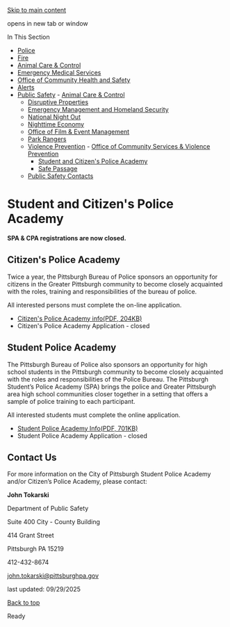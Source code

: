 [Skip to main content](https://www.pittsburghpa.gov/Safety/Public-Safety/Violence-Prevention/Student-and-Citizens-Police-Academy#main-content)

opens in new tab or window

In This Section

- [Police](https://www.pittsburghpa.gov/Safety/Police)
- [Fire](https://www.pittsburghpa.gov/Safety/Fire)
- [Animal Care & Control](https://www.pittsburghpa.gov/Safety/Animal-Care-Control)
- [Emergency Medical Services](https://www.pittsburghpa.gov/Safety/Emergency-Medical-Services)
- [Office of Community Health and Safety](https://www.pittsburghpa.gov/Safety/Office-of-Community-Health-and-Safety)
- [Alerts](https://www.pittsburghpa.gov/Safety/Alerts)
- [Public Safety](https://www.pittsburghpa.gov/Safety/Public-Safety)  - [Animal Care & Control](https://www.pittsburghpa.gov/Safety/Public-Safety/Animal-Care-Control)
  - [Disruptive Properties](https://www.pittsburghpa.gov/Safety/Public-Safety/Disruptive-Properties)
  - [Emergency Management and Homeland Security](https://www.pittsburghpa.gov/Safety/Public-Safety/Emergency-Management-and-Homeland-Security)
  - [National Night Out](https://www.pittsburghpa.gov/Safety/Public-Safety/National-Night-Out)
  - [Nighttime Economy](https://www.pittsburghpa.gov/Safety/Public-Safety/Nighttime-Economy)
  - [Office of Film & Event Management](https://www.pittsburghpa.gov/Safety/Public-Safety/Office-of-Film-Event-Management)
  - [Park Rangers](https://www.pittsburghpa.gov/Safety/Public-Safety/Park-Rangers)
  - [Violence Prevention](https://www.pittsburghpa.gov/Safety/Public-Safety/Violence-Prevention)    - [Office of Community Services & Violence Prevention](https://www.pittsburghpa.gov/Safety/Public-Safety/Violence-Prevention/Office-of-Community-Services-Violence-Prevention)
    - [Student and Citizen's Police Academy](https://www.pittsburghpa.gov/Safety/Public-Safety/Violence-Prevention/Student-and-Citizens-Police-Academy)
    - [Safe Passage](https://www.pittsburghpa.gov/Safety/Public-Safety/Violence-Prevention/Safe-Passage)
  - [Public Safety Contacts](https://www.pittsburghpa.gov/Safety/Public-Safety/Public-Safety-Contacts)

# Student and Citizen's Police Academy

**SPA & CPA registrations are now closed.**

## Citizen's Police Academy

Twice a year, the Pittsburgh Bureau of Police sponsors an opportunity for citizens in the Greater Pittsburgh community to become closely acquainted with the roles, training and responsibilities of the bureau of police.

All interested persons must complete the on-line application.

- [Citizen's Police Academy info(PDF, 204KB)](https://www.pittsburghpa.gov/files/assets/city/v/1/public-safety/documents/violence-prevention/cpa-flyer-2.pdf "CPA Flyer 2.pdf")
- Citizen's Police Academy Application - closed

## Student Police Academy

The Pittsburgh Bureau of Police also sponsors an opportunity for high school students in the Pittsburgh community to become closely acquainted with the roles and responsibilities of the Police Bureau. The Pittsburgh Student’s Police Academy (SPA) brings the police and Greater Pittsburgh area high school communities closer together in a setting that offers a sample of police training to each participant.

All interested students must complete the online application.

- [Student Police Academy Info(PDF, 701KB)](https://www.pittsburghpa.gov/files/assets/city/v/1/public-safety/documents/violence-prevention/spa-flyer.pdf "SPA Flyer .pdf")
- Student Police Academy Application - closed

## Contact Us

For more information on the City of Pittsburgh Student Police Academy and/or Citizen’s Police Academy, please contact:

**John Tokarski**

Department of Public Safety

Suite 400 City - County Building

414 Grant Street

Pittsburgh PA 15219

412-432-8674

[john.tokarski@pittsburghpa.gov](mailto:john.tokarski@pittsburghpa.gov)

last updated: 09/29/2025

[Back to top](https://www.pittsburghpa.gov/Safety/Public-Safety/Violence-Prevention/Student-and-Citizens-Police-Academy#body-top)

Ready
